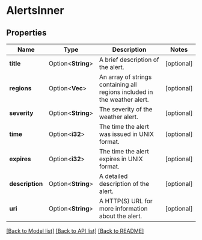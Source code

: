 # AlertsInner

## Properties

Name | Type | Description | Notes
------------ | ------------- | ------------- | -------------
**title** | Option<**String**> | A brief description of the alert. | [optional]
**regions** | Option<**Vec<String>**> | An array of strings containing all regions included in the weather alert. | [optional]
**severity** | Option<**String**> | The severity of the weather alert. | [optional]
**time** | Option<**i32**> | The time the alert was issued in UNIX format. | [optional]
**expires** | Option<**i32**> | The time the alert expires in UNIX format. | [optional]
**description** | Option<**String**> | A detailed description of the alert. | [optional]
**uri** | Option<**String**> | A HTTP(S) URL for more information about the alert. | [optional]

[[Back to Model list]](../README.md#documentation-for-models) [[Back to API list]](../README.md#documentation-for-api-endpoints) [[Back to README]](../README.md)


